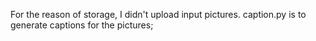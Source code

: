 For the reason of storage, I didn't upload input pictures.
caption.py is to generate captions for the pictures;
